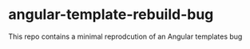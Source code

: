 # angular-template-rebuild-bug
This repo contains a minimal reprodcution of an Angular templates bug
